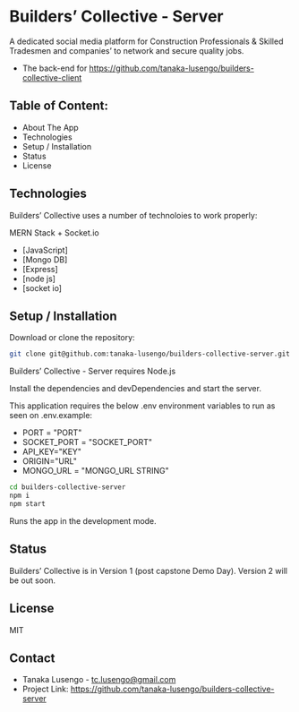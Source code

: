 # Builders’ Collective - Server

A dedicated social media platform for Construction Professionals & Skilled Tradesmen and companies’ to network and secure quality jobs.
- The back-end for https://github.com/tanaka-lusengo/builders-collective-client

## Table of Content:
- About The App
- Technologies
- Setup / Installation 
- Status
- License

## Technologies

Builders’ Collective uses a number of technoloies to work properly:

MERN Stack + Socket.io
- [JavaScript]
- [Mongo DB] 
- [Express] 
- [node js] 
- [socket io] 

## Setup / Installation

Download or clone the repository: 
```sh
git clone git@github.com:tanaka-lusengo/builders-collective-server.git
```
Builders’ Collective - Server requires Node.js 

Install the dependencies and devDependencies and start the server.

This application requires the below .env environment variables to run as seen on .env.example:

- PORT = "PORT"
- SOCKET_PORT = "SOCKET_PORT"
- API_KEY="KEY"
- ORIGIN="URL"
- MONGO_URL = "MONGO_URL STRING"


```sh
cd builders-collective-server
npm i
npm start
```

Runs the app in the development mode.

## Status
Builders’ Collective is in Version 1 (post capstone Demo Day). Version 2 will be out soon.

## License

MIT

## Contact
- Tanaka Lusengo - tc.lusengo@gmail.com
- Project Link: https://github.com/tanaka-lusengo/builders-collective-server
